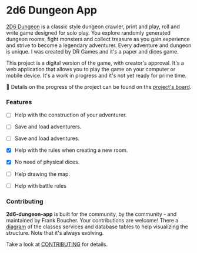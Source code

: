 # 2d6 Dungeon App

[2D6 Dungeon](https://drgames.co.uk/2d6-dungeon-a-classic-dungeon-crawler-solo-player-game/) is a classic style dungeon crawler, print and play, roll and write game designed for solo play. You explore randomly generated dungeon rooms, fight monsters and collect treasure as you gain experience and strive to become a legendary adventurer. Every adventure and dungeon is unique. I was created by DR Games and it's a paper and dices game.

This project is a digital version of the game, with creator's approval. It's a web application that allows you to play the game on your computer or mobile device. It's a work in progress and it's not yet ready for prime time.

📅 Details on the progress of the project can be found on the [project's board](https://github.com/users/FBoucher/projects/13).

### Features

- [ ] Help with the construction of your adventurer.
- [ ] Save and load adventurers.
- [ ] Save and load adventures.
- [X] Help with the rules when creating a new room.
- [X] No need of physical dices.
- [ ] Help drawing the map.
- [ ] Help with battle rules  


### Contributing
**2d6-dungeon-app** is built for the community, by the community - and maintained by Frank Boucher. Your contributions are welcome! There a [diagram](medias/2d6-Dungeon-app_v0.1png) of the classes services and database tables to help visualizing the structure. Note that it's always evolving.

Take a look at [CONTRIBUTING](/CONTRIBUTING.md) for details.